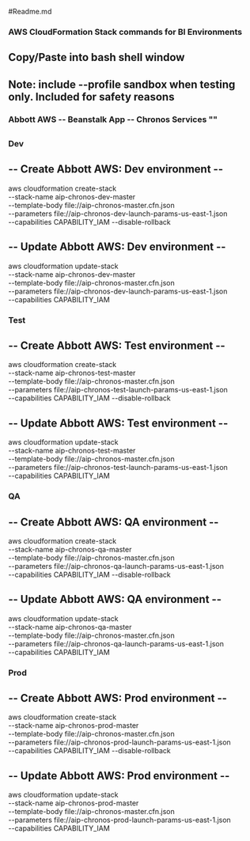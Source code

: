 #Readme.md

### AWS CloudFormation Stack commands for BI Environments
## Copy/Paste into bash shell window
## Note: include --profile sandbox when testing only. Included for safety reasons



### Abbott AWS -- Beanstalk App -- Chronos Services ""
##
##
### Dev
## -- Create Abbott AWS: Dev environment --
aws cloudformation create-stack \
--stack-name aip-chronos-dev-master \
--template-body file://aip-chronos-master.cfn.json \
--parameters file://aip-chronos-dev-launch-params-us-east-1.json \
--capabilities CAPABILITY_IAM --disable-rollback 

## -- Update Abbott AWS: Dev environment --
aws cloudformation update-stack \
--stack-name aip-chronos-dev-master \
--template-body file://aip-chronos-master.cfn.json \
--parameters file://aip-chronos-dev-launch-params-us-east-1.json \
--capabilities CAPABILITY_IAM

### Test
## -- Create Abbott AWS: Test environment --
aws cloudformation create-stack \
--stack-name aip-chronos-test-master \
--template-body file://aip-chronos-master.cfn.json \
--parameters file://aip-chronos-test-launch-params-us-east-1.json \
--capabilities CAPABILITY_IAM --disable-rollback 

## -- Update Abbott AWS: Test environment --
aws cloudformation update-stack \
--stack-name aip-chronos-test-master \
--template-body file://aip-chronos-master.cfn.json \
--parameters file://aip-chronos-test-launch-params-us-east-1.json \
--capabilities CAPABILITY_IAM

### QA
## -- Create Abbott AWS: QA environment --
aws cloudformation create-stack \
--stack-name aip-chronos-qa-master \
--template-body file://aip-chronos-master.cfn.json \
--parameters file://aip-chronos-qa-launch-params-us-east-1.json \
--capabilities CAPABILITY_IAM --disable-rollback 

## -- Update Abbott AWS: QA environment --
aws cloudformation update-stack \
--stack-name aip-chronos-qa-master \
--template-body file://aip-chronos-master.cfn.json \
--parameters file://aip-chronos-qa-launch-params-us-east-1.json \
--capabilities CAPABILITY_IAM

### Prod
## -- Create Abbott AWS: Prod environment --
aws cloudformation create-stack \
--stack-name aip-chronos-prod-master \
--template-body file://aip-chronos-master.cfn.json \
--parameters file://aip-chronos-prod-launch-params-us-east-1.json \
--capabilities CAPABILITY_IAM --disable-rollback 

## -- Update Abbott AWS: Prod environment --
aws cloudformation update-stack \
--stack-name aip-chronos-prod-master \
--template-body file://aip-chronos-master.cfn.json \
--parameters file://aip-chronos-prod-launch-params-us-east-1.json \
--capabilities CAPABILITY_IAM

